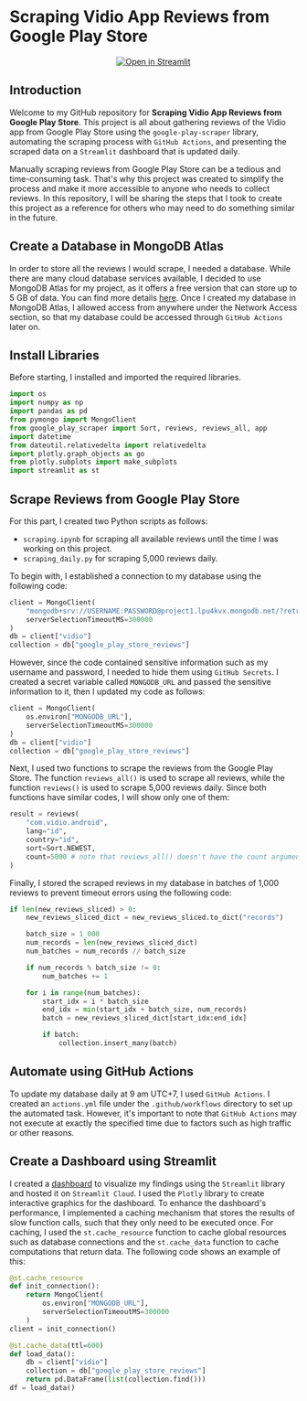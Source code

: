 <h1>Scraping Vidio App Reviews from Google Play Store</h1>

<p align="center">
    <a href="https://darren7753-vidio-google-play-store-reviews-dashboard-0s5usi.streamlit.app/" target="_blank">
        <img src="https://static.streamlit.io/badges/streamlit_badge_black_white.svg" alt="Open in Streamlit">
    </a>
</p>

<h2>Introduction</h2>

Welcome to my GitHub repository for **Scraping Vidio App Reviews from Google Play Store**. This project is all about gathering reviews of the Vidio app from Google Play Store using the `google-play-scraper` library, automating the scraping process with `GitHub Actions`, and presenting the scraped data on a `Streamlit` dashboard that is updated daily.

Manually scraping reviews from Google Play Store can be a tedious and time-consuming task. That's why this project was created to simplify the process and make it more accessible to anyone who needs to collect reviews. In this repository, I will be sharing the steps that I took to create this project as a reference for others who may need to do something similar in the future.

<h2>Create a Database in MongoDB Atlas</h2>

In order to store all the reviews I would scrape, I needed a database. While there are many cloud database services available, I decided to use MongoDB Atlas for my project, as it offers a free version that can store up to 5 GB of data. You can find more details [here](https://www.mongodb.com/pricing). Once I created my database in MongoDB Atlas, I allowed access from anywhere under the Network Access section, so that my database could be accessed through `GitHub Actions` later on.

<h2>Install Libraries</h2>

Before starting, I installed and imported the required libraries.

```python
import os
import numpy as np
import pandas as pd
from pymongo import MongoClient
from google_play_scraper import Sort, reviews, reviews_all, app
import datetime
from dateutil.relativedelta import relativedelta
import plotly.graph_objects as go
from plotly.subplots import make_subplots
import streamlit as st
```

<h2>Scrape Reviews from Google Play Store</h2>

For this part, I created two Python scripts as follows:

- `scraping.ipynb` for scraping all available reviews until the time I was working on this project.
- `scraping_daily.py` for scraping 5,000 reviews daily.

To begin with, I established a connection to my database using the following code:

```python
client = MongoClient(
    "mongodb+srv://USERNAME:PASSWORD@project1.lpu4kvx.mongodb.net/?retryWrites=true&w=majority",
    serverSelectionTimeoutMS=300000
)
db = client["vidio"]
collection = db["google_play_store_reviews"]
```

However, since the code contained sensitive information such as my username and password, I needed to hide them using `GitHub Secrets`. I created a secret variable called `MONGODB_URL` and passed the sensitive information to it, then I updated my code as follows:


```python
client = MongoClient(
    os.environ["MONGODB_URL"],
    serverSelectionTimeoutMS=300000
)
db = client["vidio"]
collection = db["google_play_store_reviews"]
```

Next, I used two functions to scrape the reviews from the Google Play Store. The function `reviews_all()` is used to scrape all reviews, while the function `reviews()` is used to scrape 5,000 reviews daily. Since both functions have similar codes, I will show only one of them:

```python
result = reviews(
    "com.vidio.android",
    lang="id",
    country="id",
    sort=Sort.NEWEST,
    count=5000 # note that reviews_all() doesn't have the count argument
)
```

Finally, I stored the scraped reviews in my database in batches of 1,000 reviews to prevent timeout errors using the following code:

```python
if len(new_reviews_sliced) > 0:
    new_reviews_sliced_dict = new_reviews_sliced.to_dict("records")

    batch_size = 1_000
    num_records = len(new_reviews_sliced_dict)
    num_batches = num_records // batch_size

    if num_records % batch_size != 0:
        num_batches += 1

    for i in range(num_batches):
        start_idx = i * batch_size
        end_idx = min(start_idx + batch_size, num_records)
        batch = new_reviews_sliced_dict[start_idx:end_idx]

        if batch:
            collection.insert_many(batch)
```

<h2>Automate using GitHub Actions</h2>

To update my database daily at 9 am UTC+7, I used `GitHub Actions`. I created an `actions.yml` file under the `.github/workflows` directory to set up the automated task. However, it's important to note that `GitHub Actions` may not execute at exactly the specified time due to factors such as high traffic or other reasons.

<h2>Create a Dashboard using Streamlit</h2>

I created a [dashboard](https://darren7753-vidio-google-play-store-reviews-dashboard-0s5usi.streamlit.app/) to visualize my findings using the `Streamlit` library and hosted it on `Streamlit Cloud`. I used the `Plotly` library to create interactive graphics for the dashboard. To enhance the dashboard's performance, I implemented a caching mechanism that stores the results of slow function calls, such that they only need to be executed once. For caching, I used the `st.cache_resource` function to cache global resources such as database connections and the `st.cache_data` function to cache computations that return data. The following code shows an example of this:

```python
@st.cache_resource
def init_connection():
    return MongoClient(
        os.environ["MONGODB_URL"],
        serverSelectionTimeoutMS=300000
    )
client = init_connection()

@st.cache_data(ttl=600)
def load_data():
    db = client["vidio"]
    collection = db["google_play_store_reviews"]
    return pd.DataFrame(list(collection.find()))
df = load_data()
```